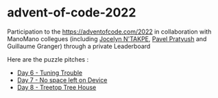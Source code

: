 # advent-of-code-2022
Participation to the https://adventofcode.com/2022 in collaboration with ManoMano collegues (including [Jocelyn N'TAKPE](https://github.com/jntakpe/aoc2022), [Pavel Pratyush](https://github.com/pavelito/advent-of-code-2022) and Guillaume Granger) through a private Leaderboard

Here are the puzzle pitches :
- [Day 6 - Tuning Trouble](./docs/day06.md)
- [Day 7 - No space left on Device](./docs/day07.md)
- [Day 8 - Treetop Tree House](./docs/day08.md)